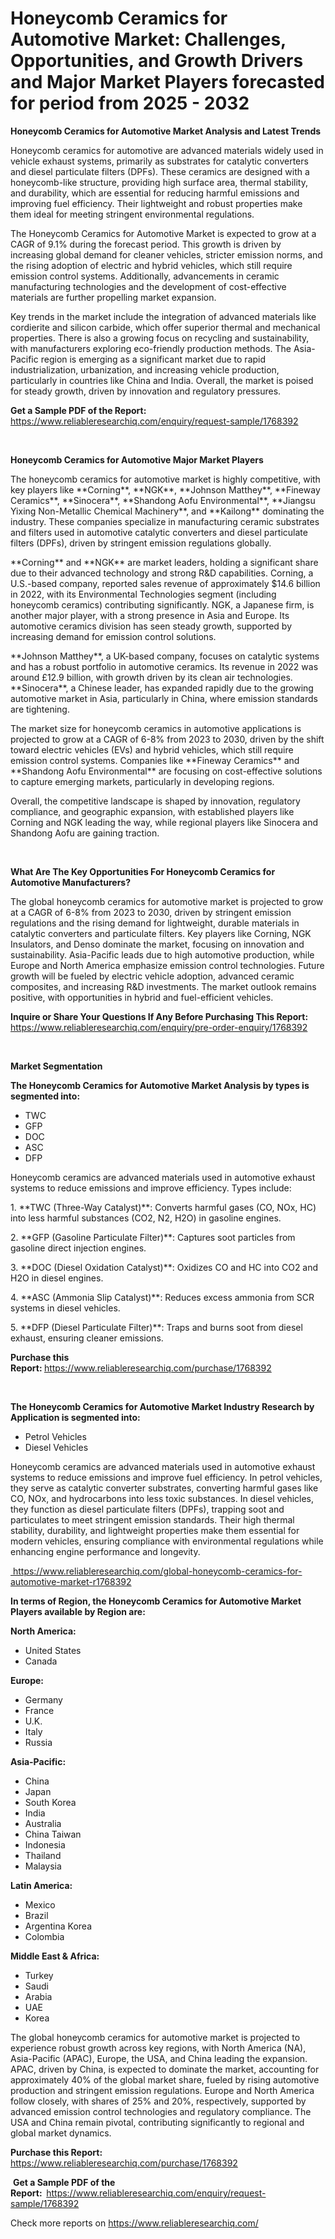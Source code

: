 <p><h1>Honeycomb Ceramics for Automotive Market: Challenges, Opportunities, and Growth Drivers and Major Market Players forecasted for period from 2025 - 2032</h1></p><p><strong>Honeycomb Ceramics for Automotive Market Analysis and Latest Trends</strong></p>
<p><p>Honeycomb ceramics for automotive are advanced materials widely used in vehicle exhaust systems, primarily as substrates for catalytic converters and diesel particulate filters (DPFs). These ceramics are designed with a honeycomb-like structure, providing high surface area, thermal stability, and durability, which are essential for reducing harmful emissions and improving fuel efficiency. Their lightweight and robust properties make them ideal for meeting stringent environmental regulations.</p><p>The Honeycomb Ceramics for Automotive Market is expected to grow at a CAGR of 9.1% during the forecast period. This growth is driven by increasing global demand for cleaner vehicles, stricter emission norms, and the rising adoption of electric and hybrid vehicles, which still require emission control systems. Additionally, advancements in ceramic manufacturing technologies and the development of cost-effective materials are further propelling market expansion.</p><p>Key trends in the market include the integration of advanced materials like cordierite and silicon carbide, which offer superior thermal and mechanical properties. There is also a growing focus on recycling and sustainability, with manufacturers exploring eco-friendly production methods. The Asia-Pacific region is emerging as a significant market due to rapid industrialization, urbanization, and increasing vehicle production, particularly in countries like China and India. Overall, the market is poised for steady growth, driven by innovation and regulatory pressures.</p></p>
<p><strong>Get a Sample PDF of the Report:&nbsp;</strong> <a href="https://www.reliableresearchiq.com/enquiry/request-sample/1768392?utm_campaign=1121&utm_medium=2&utm_source=Github&utm_content=ia&utm_term=23012025&utm_id=honeycomb-ceramics-for-automotive">https://www.reliableresearchiq.com/enquiry/request-sample/1768392</a></p>
<p>&nbsp;</p>
<p><strong>Honeycomb Ceramics for Automotive Major Market Players</strong></p>
<p><p>The honeycomb ceramics for automotive market is highly competitive, with key players like **Corning**, **NGK**, **Johnson Matthey**, **Fineway Ceramics**, **Sinocera**, **Shandong Aofu Environmental**, **Jiangsu Yixing Non-Metallic Chemical Machinery**, and **Kailong** dominating the industry. These companies specialize in manufacturing ceramic substrates and filters used in automotive catalytic converters and diesel particulate filters (DPFs), driven by stringent emission regulations globally.</p><p>**Corning** and **NGK** are market leaders, holding a significant share due to their advanced technology and strong R&D capabilities. Corning, a U.S.-based company, reported sales revenue of approximately $14.6 billion in 2022, with its Environmental Technologies segment (including honeycomb ceramics) contributing significantly. NGK, a Japanese firm, is another major player, with a strong presence in Asia and Europe. Its automotive ceramics division has seen steady growth, supported by increasing demand for emission control solutions.</p><p>**Johnson Matthey**, a UK-based company, focuses on catalytic systems and has a robust portfolio in automotive ceramics. Its revenue in 2022 was around £12.9 billion, with growth driven by its clean air technologies. **Sinocera**, a Chinese leader, has expanded rapidly due to the growing automotive market in Asia, particularly in China, where emission standards are tightening.</p><p>The market size for honeycomb ceramics in automotive applications is projected to grow at a CAGR of 6-8% from 2023 to 2030, driven by the shift toward electric vehicles (EVs) and hybrid vehicles, which still require emission control systems. Companies like **Fineway Ceramics** and **Shandong Aofu Environmental** are focusing on cost-effective solutions to capture emerging markets, particularly in developing regions.</p><p>Overall, the competitive landscape is shaped by innovation, regulatory compliance, and geographic expansion, with established players like Corning and NGK leading the way, while regional players like Sinocera and Shandong Aofu are gaining traction.</p></p>
<p>&nbsp;</p>
<p><strong>What Are The Key Opportunities For Honeycomb Ceramics for Automotive Manufacturers?</strong></p>
<p><p>The global honeycomb ceramics for automotive market is projected to grow at a CAGR of 6-8% from 2023 to 2030, driven by stringent emission regulations and the rising demand for lightweight, durable materials in catalytic converters and particulate filters. Key players like Corning, NGK Insulators, and Denso dominate the market, focusing on innovation and sustainability. Asia-Pacific leads due to high automotive production, while Europe and North America emphasize emission control technologies. Future growth will be fueled by electric vehicle adoption, advanced ceramic composites, and increasing R&D investments. The market outlook remains positive, with opportunities in hybrid and fuel-efficient vehicles.</p></p>
<p><strong>Inquire or Share Your Questions If Any Before Purchasing This Report:</strong> <a href="https://www.reliableresearchiq.com/enquiry/pre-order-enquiry/1768392?utm_campaign=1121&utm_medium=2&utm_source=Github&utm_content=ia&utm_term=23012025&utm_id=honeycomb-ceramics-for-automotive">https://www.reliableresearchiq.com/enquiry/pre-order-enquiry/1768392</a></p>
<p>&nbsp;</p>
<p><strong>Market Segmentation</strong></p>
<p><strong>The Honeycomb Ceramics for Automotive Market Analysis by types is segmented into:</strong></p>
<p><ul><li>TWC</li><li>GFP</li><li>DOC</li><li>ASC</li><li>DFP</li></ul></p>
<p><p>Honeycomb ceramics are advanced materials used in automotive exhaust systems to reduce emissions and improve efficiency. Types include:</p><p>1. **TWC (Three-Way Catalyst)**: Converts harmful gases (CO, NOx, HC) into less harmful substances (CO2, N2, H2O) in gasoline engines.</p><p>2. **GFP (Gasoline Particulate Filter)**: Captures soot particles from gasoline direct injection engines.</p><p>3. **DOC (Diesel Oxidation Catalyst)**: Oxidizes CO and HC into CO2 and H2O in diesel engines.</p><p>4. **ASC (Ammonia Slip Catalyst)**: Reduces excess ammonia from SCR systems in diesel vehicles.</p><p>5. **DFP (Diesel Particulate Filter)**: Traps and burns soot from diesel exhaust, ensuring cleaner emissions.</p></p>
<p><strong>Purchase this Report:&nbsp;</strong><a href="https://www.reliableresearchiq.com/purchase/1768392?utm_campaign=1121&utm_medium=2&utm_source=Github&utm_content=ia&utm_term=23012025&utm_id=honeycomb-ceramics-for-automotive">https://www.reliableresearchiq.com/purchase/1768392</a></p>
<p>&nbsp;</p>
<p><strong>The Honeycomb Ceramics for Automotive Market Industry Research by Application is segmented into:</strong></p>
<p><ul><li>Petrol Vehicles</li><li>Diesel Vehicles</li></ul></p>
<p><p>Honeycomb ceramics are advanced materials used in automotive exhaust systems to reduce emissions and improve fuel efficiency. In petrol vehicles, they serve as catalytic converter substrates, converting harmful gases like CO, NOx, and hydrocarbons into less toxic substances. In diesel vehicles, they function as diesel particulate filters (DPFs), trapping soot and particulates to meet stringent emission standards. Their high thermal stability, durability, and lightweight properties make them essential for modern vehicles, ensuring compliance with environmental regulations while enhancing engine performance and longevity.</p></p>
<p><a href="https://www.reliableresearchiq.com/global-honeycomb-ceramics-for-automotive-market-r1768392?utm_campaign=1121&utm_medium=2&utm_source=Github&utm_content=ia&utm_term=23012025&utm_id=honeycomb-ceramics-for-automotive">&nbsp;https://www.reliableresearchiq.com/global-honeycomb-ceramics-for-automotive-market-r1768392</a></p>
<p><strong>In terms of Region, the Honeycomb Ceramics for Automotive Market Players available by Region are:</strong></p>
<p>
    <p> <strong> North America: </strong>
        <ul>
            <li>United States</li>
            <li>Canada</li>
        </ul>
        </p> 
    <p> <strong> Europe: </strong>
        <ul>
            <li>Germany</li>
            <li>France</li>
            <li>U.K.</li>
            <li>Italy</li>
            <li>Russia</li>
        </ul>
        </p> 
    <p> <strong> Asia-Pacific: </strong>
        <ul>
            <li>China</li>
            <li>Japan</li>
            <li>South Korea</li>
            <li>India</li>
            <li>Australia</li>
            <li>China Taiwan</li>
            <li>Indonesia</li>
            <li>Thailand</li>
            <li>Malaysia</li>
        </ul>
        </p> 
    <p> <strong> Latin America: </strong>
        <ul>
            <li>Mexico</li>
            <li>Brazil</li>
            <li>Argentina Korea</li>
            <li>Colombia</li>
        </ul>
        </p> 
    <p> <strong> Middle East & Africa: </strong>
        <ul>
            <li>Turkey</li>
            <li>Saudi</li>
            <li>Arabia</li>
            <li>UAE</li>
            <li>Korea</li>
        </ul>
    </p>
    </p>
<p><p>The global honeycomb ceramics for automotive market is projected to experience robust growth across key regions, with North America (NA), Asia-Pacific (APAC), Europe, the USA, and China leading the expansion. APAC, driven by China, is expected to dominate the market, accounting for approximately 40% of the global market share, fueled by rising automotive production and stringent emission regulations. Europe and North America follow closely, with shares of 25% and 20%, respectively, supported by advanced emission control technologies and regulatory compliance. The USA and China remain pivotal, contributing significantly to regional and global market dynamics.</p></p>
<p><strong>Purchase this Report: </strong><a href="https://www.reliableresearchiq.com/purchase/1768392?utm_campaign=1121&utm_medium=2&utm_source=Github&utm_content=ia&utm_term=23012025&utm_id=honeycomb-ceramics-for-automotive">https://www.reliableresearchiq.com/purchase/1768392</a></p>
<p>&nbsp;<strong>Get a Sample PDF of the Report:&nbsp;&nbsp;</strong><a href="https://www.reliableresearchiq.com/enquiry/request-sample/1768392?utm_campaign=1121&utm_medium=2&utm_source=Github&utm_content=ia&utm_term=23012025&utm_id=honeycomb-ceramics-for-automotive">https://www.reliableresearchiq.com/enquiry/request-sample/1768392</a></p>
<p><strong></strong></p>
<p>Check more reports on <a href="https://www.reliableresearchiq.com/?utm_campaign=1121&utm_medium=2&utm_source=Github&utm_content=ia&utm_term=23012025&utm_id=honeycomb-ceramics-for-automotive">https://www.reliableresearchiq.com/</a></p>